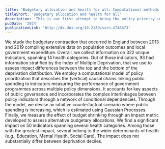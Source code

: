 ```yaml
---
title: 'Budgetary allocation and health for all: Computational methods for population well-being'
titleShort: 'Budgetary allocation and health for all'
description: 'This is our first attempt to bring the policy priority inference framework to a domain-specific application. Here, we study the problem of reaching a well-being economy in England using a unique dataset with manually mapped data on budget lines and outcome indicators.'
pubDate: '2024'
publicationLink: 'http://dx.doi.org/10.2139/ssrn.4748673'
---
```


We study the budgetary contraction that occurred in England between 2013 and 2019 compiling extensive data on population outcomes and local government expenditure. Overall, we collect information on 322 unique indicators, spanning 14 health categories. Out of those indicators, 93 had information stratified by the Index of Multiple Deprivation, that we use to assess impact differences between the top and the bottom of the deprivation distribution. We employ a computational model of policy prioritization that describes the (vertical) causal chains linking public spending to indicators measuring the performance of government programmes across multiple policy dimensions. It accounts for key aspects of public governance and incorporates the complex interlinkages between policy indicators through a network of conditional dependencies. Through the model, we devise an intuitive counterfactual scenario where public spending is increasing, which is estimated using Gaussian Processes. Finally, we measure the effect of budget shrinking through an impact metric developed to assess alternative budgetary allocations. We find a significant impact on 50 indicators spanning several health categories. Among those with the greatest impact, several belong to the wider determinants of health (e.g., Education, Mental Health, Social Care). The impact does not substantially differ between deprivation deciles.